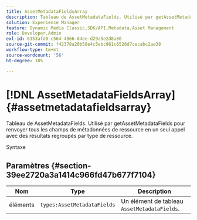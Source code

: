 ```yaml
---
title: AssetMetadataFieldsArray
description: Tableau de AssetMetadataFields. Utilisé par getAssetMetadataFields pour renvoyer tous les champs de métadonnées de ressource en un seul appel avec des résultats regroupés par type de ressource.
solution: Experience Manager
feature: Dynamic Media Classic,SDK/API,Metadata,Asset Management
role: Developer,Admin
exl-id: 6353afd0-c564-4866-84ee-d29a5e2d8a86
source-git-commit: f42378a20b58e4c5ebc961c6526d7cecabc2ae38
workflow-type: tm+mt
source-wordcount: '56'
ht-degree: 10%

---
```


# [!DNL AssetMetadataFieldsArray]{#assetmetadatafieldsarray}

Tableau de AssetMetadataFields. Utilisé par getAssetMetadataFields pour renvoyer tous les champs de métadonnées de ressource en un seul appel avec des résultats regroupés par type de ressource.

Syntaxe

## Paramètres {#section-39ee2720a3a1414c966fd47b677f7104}

| Nom | Type | Description |
|---|---|---|
| éléments | `types:AssetMetadataFields` | Un élément de tableau `AssetMetadataFields`. |
